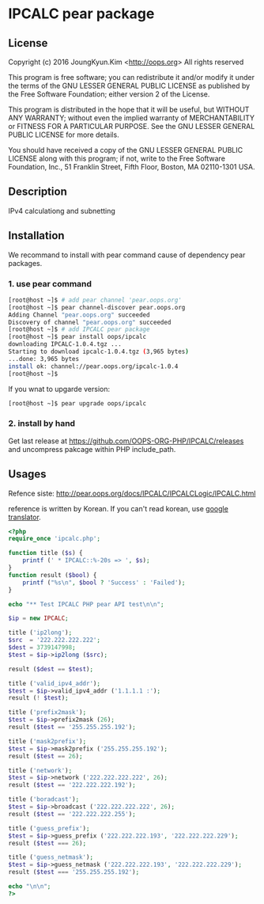 # IPCALC pear package

## License

Copyright (c) 2016 JoungKyun.Kim &lt;http://oops.org&gt; All rights reserved

This program is free software; you can redistribute it and/or modify it under the terms of the GNU LESSER GENERAL PUBLIC LICENSE as published by the Free Software Foundation; either version 2 of the License.

This program is distributed in the hope that it will be useful, but WITHOUT ANY WARRANTY; without even the implied warranty of MERCHANTABILITY or FITNESS FOR A PARTICULAR PURPOSE. See the GNU LESSER GENERAL PUBLIC LICENSE for more details.

You should have received a copy of the GNU LESSER GENERAL PUBLIC LICENSE along with this program; if not, write to the Free Software Foundation, Inc., 51 Franklin Street, Fifth Floor, Boston, MA 02110-1301 USA.

## Description

IPv4 calculationg and subnetting

## Installation

We recommand to install with pear command cause of dependency pear packages.

### 1. use pear command

```bash
[root@host ~]$ # add pear channel 'pear.oops.org'
[root@host ~]$ pear channel-discover pear.oops.org
Adding Channel "pear.oops.org" succeeded
Discovery of channel "pear.oops.org" succeeded
[root@host ~]$ # add IPCALC pear package
[root@host ~]$ pear install oops/ipcalc
downloading IPCALC-1.0.4.tgz ...
Starting to download ipcalc-1.0.4.tgz (3,965 bytes)
...done: 3,965 bytes
install ok: channel://pear.oops.org/ipcalc-1.0.4
[root@host ~]$
```

If you wnat to upgarde version:

```bash
[root@host ~]$ pear upgrade oops/ipcalc
```


### 2. install by hand

Get last release at https://github.com/OOPS-ORG-PHP/IPCALC/releases and uncompress pakcage within PHP include_path.

## Usages

Refence siste: http://pear.oops.org/docs/IPCALC/IPCALCLogic/IPCALC.html

reference is written by Korean. If you can't read korean, use [google translator](https://translate.google.com/translate?hl=ko&sl=ko&tl=en&u=http%3A%2F%2Fpear.oops.org%2Fdocs%2FIPCALC%2FIPCALCLogic%2FIPCALC.html&sandbox=1).


```php
<?php
require_once 'ipcalc.php';

function title ($s) {
	printf (' * IPCALC::%-20s => ', $s);
}
function result ($bool) {
	printf ("%s\n", $bool ? 'Success' : 'Failed');
}

echo "** Test IPCALC PHP pear API test\n\n";

$ip = new IPCALC;

title ('ip2long');
$src  = '222.222.222.222';
$dest = 3739147998;
$test = $ip->ip2long ($src);

result ($dest == $test);

title ('valid_ipv4_addr');
$test = $ip->valid_ipv4_addr ('1.1.1.1 :');
result (! $test);

title ('prefix2mask');
$test = $ip->prefix2mask (26);
result ($test == '255.255.255.192');

title ('mask2prefix');
$test = $ip->mask2prefix ('255.255.255.192');
result ($test == 26);

title ('network');
$test = $ip->network ('222.222.222.222', 26);
result ($test == '222.222.222.192');

title ('boradcast');
$test = $ip->broadcast ('222.222.222.222', 26);
result ($test == '222.222.222.255');

title ('guess_prefix');
$test = $ip->guess_prefix ('222.222.222.193', '222.222.222.229');
result ($test === 26);

title ('guess_netmask');
$test = $ip->guess_netmask ('222.222.222.193', '222.222.222.229');
result ($test === '255.255.255.192');

echo "\n\n";
?>
```

